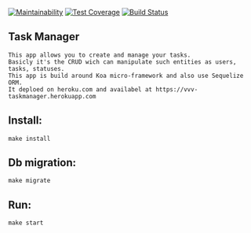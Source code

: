 [![Maintainability](https://api.codeclimate.com/v1/badges/379ff594e7a5ecbb0767/maintainability)](https://codeclimate.com/github/VladVes/Task-manager/maintainability)
[![Test Coverage](https://api.codeclimate.com/v1/badges/379ff594e7a5ecbb0767/test_coverage)](https://codeclimate.com/github/VladVes/Task-manager/test_coverage)
[![Build Status](https://travis-ci.org/VladVes/Task-manager.svg?branch=master)](https://travis-ci.org/VladVes/Task-manager)  

## Task Manager
```
This app allows you to create and manage your tasks.
Basicly it's the CRUD wich can manipulate such entities as users, tasks, statuses. 
This app is build around Koa micro-framework and also use Sequelize ORM. 
It deploed on heroku.com and availabel at https://vvv-taskmanager.herokuapp.com
```
## Install:
```
make install
```
## Db migration:
```
make migrate
```
## Run:
```
make start
```
